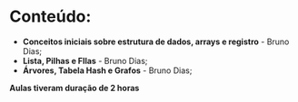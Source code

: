 # Conteúdo:



- **Conceitos iniciais sobre estrutura de dados, arrays e registro** - Bruno Dias;
- **Lista, Pilhas e FIlas** - Bruno Dias;
- **Árvores, Tabela Hash e Grafos** - Bruno Dias;



**Aulas tiveram duração de 2 horas**